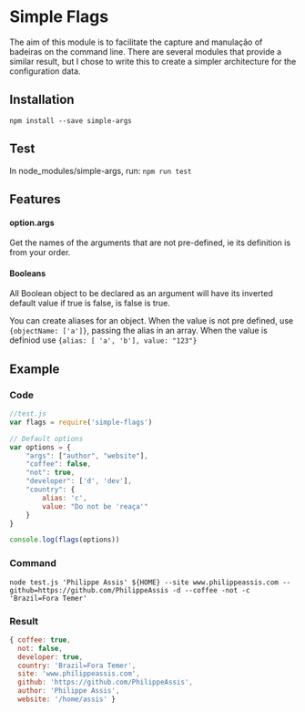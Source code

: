 # Simple Flags

The aim of this module is to facilitate the capture and manulação of badeiras on the command line. There are several modules that provide a similar result, but I chose to write this to create a simpler architecture for the configuration data.

## Installation
`npm install --save simple-args`

## Test
In node_modules/simple-args, run: `npm run test`

## Features

#### option.args
Get the names of the arguments that are not pre-defined, ie its definition is from your order.

#### Booleans
All Boolean object to be declared as an argument will have its inverted default value if true is false, is false is true.

You can create aliases for an object. When the value is not pre defined, use `{objectName: ['a']}`, passing the alias in an array. When the value is definiod use `{alias: [ 'a', 'b'], value: "123"}`

## Example
### Code
```javascript
//test.js
var flags = require('simple-flags')

// Default options
var options = {
    "args": ["author", "website"],
    "coffee": false,
    "not": true,
    "developer": ['d', 'dev'],
    "country": {
        alias: 'c',
        value: "Do not be 'reaça'"
    }
}

console.log(flags(options))

```

### Command
```shell
node test.js 'Philippe Assis' ${HOME} --site www.philippeassis.com --github=https://github.com/PhilippeAssis -d --coffee -not -c 'Brazil=Fora Temer'
```


### Result
```javascript
{ coffee: true,
  not: false,
  developer: true,
  country: 'Brazil=Fora Temer',
  site: 'www.philippeassis.com',
  github: 'https://github.com/PhilippeAssis',
  author: 'Philippe Assis',
  website: '/home/assis' }
  ```
